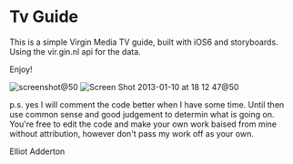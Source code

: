 Tv Guide
=======

This is a simple Virgin Media TV guide, built with iOS6 and storyboards. Using the vir.gin.nl api for the data.

Enjoy!

![screenshot](https://f.cloud.github.com/assets/1190146/57614/db996f7c-5b50-11e2-9247-ecc65c0b3ee3.png)@50
![Screen Shot 2013-01-10 at 18 12 47](https://f.cloud.github.com/assets/1190146/57621/643a95b8-5b51-11e2-9e3c-814bd75c9858.png)@50

p.s. yes I will comment the code better when I have some time. Until then use common sense and good judgement to determin what is going on. You're free to edit the code and make your own work baised from mine without attribution, however don't pass my work off as your own.  

Elliot Adderton
